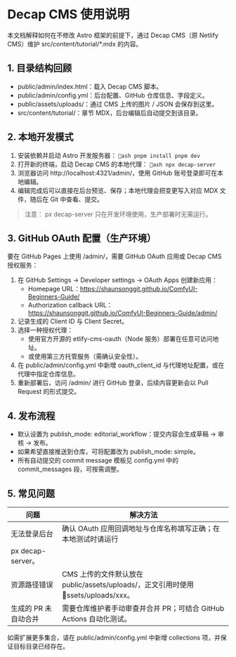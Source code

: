 ﻿# Decap CMS 使用说明

本文档解释如何在不修改 Astro 框架的前提下，通过 Decap CMS（原 Netlify CMS）维护 src/content/tutorial/*.mdx 的内容。

## 1. 目录结构回顾

- public/admin/index.html：载入 Decap CMS 脚本。
- public/admin/config.yml：后台配置、GitHub 仓库信息、字段定义。
- public/assets/uploads/：通过 CMS 上传的图片 / JSON 会保存到这里。
- src/content/tutorial/：章节 MDX，后台编辑后自动提交到该目录。

## 2. 本地开发模式

1. 安装依赖并启动 Astro 开发服务器：
   `ash
   pnpm install
   pnpm dev
   `
2. 打开新的终端，启动 Decap CMS 的本地代理：
   `ash
   npx decap-server
   `
3. 浏览器访问 http://localhost:4321/admin/，使用 GitHub 账号登录即可在本地编辑。
4. 编辑完成后可以直接在后台预览、保存；本地代理会把变更写入对应 MDX 文件，随后在 Git 中查看、提交。

> 注意：
px decap-server 只在开发环境使用，生产部署时无需运行。

## 3. GitHub OAuth 配置（生产环境）

要在 GitHub Pages 上使用 /admin/，需要 GitHub OAuth 应用或 Decap CMS 授权服务：

1. 在 GitHub Settings → Developer settings → OAuth Apps 创建新应用：
   - Homepage URL：https://shaunsonggit.github.io/ComfyUI-Beginners-Guide/
   - Authorization callback URL：https://shaunsonggit.github.io/ComfyUI-Beginners-Guide/admin/
2. 记录生成的 Client ID 与 Client Secret。
3. 选择一种授权代理：
   - 使用官方开源的 
etlify-cms-oauth（Node 服务）部署在任意可访问地址。
   - 或使用第三方托管服务（需确认安全性）。
4. 在 public/admin/config.yml 中新增 oauth_client_id 与代理地址配置，或在代理中指定仓库信息。
5. 重新部署后，访问 /admin/ 进行 GitHub 登录，后续内容更新会以 Pull Request 的形式提交。

## 4. 发布流程

- 默认设置为 publish_mode: editorial_workflow：提交内容会生成草稿 → 审核 → 发布。
- 如果希望直接推送到仓库，可将配置改为 publish_mode: simple。
- 所有自动提交的 commit message 模板见 config.yml 中的 commit_messages 段，可按需调整。

## 5. 常见问题

| 问题 | 解决方法 |
| ---- | -------- |
| 无法登录后台 | 确认 OAuth 应用回调地址与仓库名称填写正确；在本地测试时请运行 
px decap-server。 |
| 资源路径错误 | CMS 上传的文件默认放在 public/assets/uploads/，正文引用时使用 ssets/uploads/xxx。 |
| 生成的 PR 未自动合并 | 需要仓库维护者手动审查并合并 PR；可结合 GitHub Actions 自动化测试。 |

如需扩展更多集合，请在 public/admin/config.yml 中新增 collections 项，并保证目标目录已经存在。

